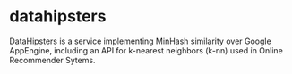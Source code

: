 # datahipsters

DataHipsters is a service implementing MinHash similarity over Google AppEngine, including an API for k-nearest neighbors (k-nn) used in Online Recommender Sytems.
